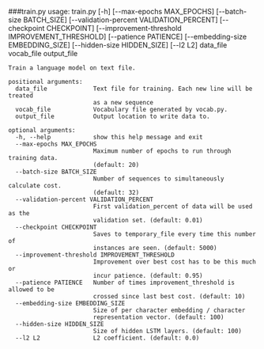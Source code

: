 ###train.py
	usage: train.py [-h] [--max-epochs MAX_EPOCHS] [--batch-size BATCH_SIZE]
					[--validation-percent VALIDATION_PERCENT]
					[--checkpoint CHECKPOINT]
					[--improvement-threshold IMPROVEMENT_THRESHOLD]
					[--patience PATIENCE] [--embedding-size EMBEDDING_SIZE]
					[--hidden-size HIDDEN_SIZE] [--l2 L2]
					data_file vocab_file output_file

	Train a language model on text file.

	positional arguments:
	  data_file             Text file for training. Each new line will be treated
							as a new sequence
	  vocab_file            Vocabulary file generated by vocab.py.
	  output_file           Output location to write data to.

	optional arguments:
	  -h, --help            show this help message and exit
	  --max-epochs MAX_EPOCHS
							Maximum number of epochs to run through training data.
							(default: 20)
	  --batch-size BATCH_SIZE
							Number of sequences to simultaneously calculate cost.
							(default: 32)
	  --validation-percent VALIDATION_PERCENT
							First validation_percent of data will be used as the
							validation set. (default: 0.01)
	  --checkpoint CHECKPOINT
							Saves to temporary_file every time this number of
							instances are seen. (default: 5000)
	  --improvement-threshold IMPROVEMENT_THRESHOLD
							Improvement over best cost has to be this much or
							incur patience. (default: 0.95)
	  --patience PATIENCE   Number of times improvement_threshold is allowed to be
							crossed since last best cost. (default: 10)
	  --embedding-size EMBEDDING_SIZE
							Size of per character embedding / character
							representation vector. (default: 100)
	  --hidden-size HIDDEN_SIZE
							Size of hidden LSTM layers. (default: 100)
	  --l2 L2               L2 coefficient. (default: 0.0)
